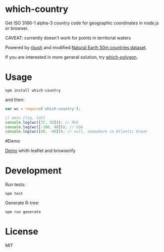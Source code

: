 # which-country

Get ISO 3166-1 alpha-3 country code for geographic coordinates
in node.js or browser.

CAVEAT: currently doesn't work for points in territorial waters

Powered by [rbush](https://github.com/mourner/rbush) and modified
[Natural Earth 50m countries dataset](http://www.naturalearthdata.com/downloads/50m-cultural-vectors/50m-admin-0-countries-2/).

If you are interested in more general solution, try [which-polygon](https://github.com/mapbox/which-polygon).

# Usage

```
npm install which-country
```

and then:

```javascript
var wc = require('which-country');

// pass [lng, lat]
console.log(wc([37, 55])); // RUS
console.log(wc([-100, 40])); // USA
console.log(wc([40, -40])); // null, somewhere in Atlantic Ocean
```

#Demo

[Demo](http://vkurchatkin.github.io/which-country/) whith leaflet and browserify

# Development

Run tests:

```
npm test
```

Generate R-tree:

```
npm run generate
```


# License

MIT
